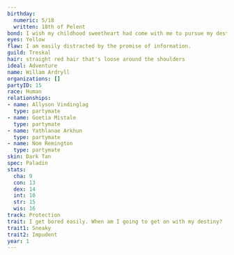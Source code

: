```yaml
---
birthday:
  numeric: 5/18
  written: 18th of Pelent
bond: I wish my childhood sweetheart had come with me to pursue my destiny.
eyes: Yellow
flaw: I am easily distracted by the promise of information.
guild: Treskal
hair: straight red hair that's loose around the shoulders
ideal: Adventure
name: Willam Ardryll
organizations: []
partyID: 15
race: Human
relationships:
- name: Allyson Vindinglag
  type: partymate
- name: Goetia Mistale
  type: partymate
- name: Yathlanae Arkhun
  type: partymate
- name: Nom Remington
  type: partymate
skin: Dark Tan
spec: Paladin
stats:
  cha: 9
  con: 13
  dex: 14
  int: 10
  str: 15
  wis: 16
track: Protection
trait: I get bored easily. When am I going to get on with my destiny?
trait1: Sneaky
trait2: Impudent
year: 1
---
```

